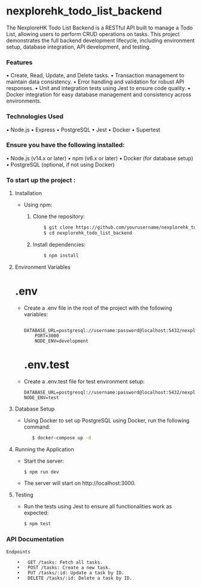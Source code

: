 # nexplorehk_todo_list_backend

The NexploreHK Todo List Backend is a RESTful API built to manage a Todo List, allowing users to perform CRUD operations on tasks. This project demonstrates the full backend development lifecycle, including environment setup, database integration, API development, and testing.

### Features

• Create, Read, Update, and Delete tasks.
• Transaction management to maintain data consistency.
• Error handling and validation for robust API responses.
• Unit and integration tests using Jest to ensure code quality.
• Docker integration for easy database management and consistency across environments.

### Technologies Used

• Node.js
• Express
• PostgreSQL
• Jest
• Docker
• Supertest

### Ensure you have the following installed:

• Node.js (v14.x or later)
• npm (v6.x or later)
• Docker (for database setup)
• PostgreSQL (optional, if not using Docker)

### To start up the project :

1.  Installation

    - Using npm:

      1. Clone the repository:

         ```bash
             $ git clone https://github.com/yourusername/nexplorehk_todo_list_backend.git
             $ cd nexplorehk_todo_list_backend
         ```

      2. Install dependencies:

         ```bash
             $ npm install
         ```

2.  Environment Variables

    # .env

    - Create a .env file in the root of the project with the following variables:

      ```.env
          DATABASE_URL=postgresql://username:password@localhost:5432/nexplorehk_todo_list
          PORT=3000
          NODE_ENV=development
      ```

      # .env.test

    - Create a .env.test file for test environment setup:

      ```.env.test
      DATABASE_URL=postgresql://username:password@localhost:5432/nexplorehk_todo_list_test
      NODE_ENV=test
      ```

3.  Database Setup

    - Using Docker to set up PostgreSQL using Docker, run the following command:
      ```bash
         $ docker-compose up -d
      ```

4.  Running the Application

    - Start the server:

      ```bash
      $ npm run dev
      ```

    - The server will start on http://localhost:3000.

5.  Testing

    - Run the tests using Jest to ensure all functionalities work as expected:

      ```bash
      $ npm test
      ```

### API Documentation

    Endpoints

        •	GET /tasks: Fetch all tasks.
        •	POST /tasks: Create a new task.
        •	PUT /tasks/:id: Update a task by ID.
        •	DELETE /tasks/:id: Delete a task by ID.

